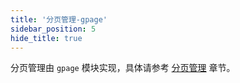 ```yaml
---
title: '分页管理-gpage'
sidebar_position: 5
hide_title: true
---
```


分页管理由 `gpage` 模块实现，具体请参考 [分页管理](output/goframe-v2.6-md/WEB服务开发/分页管理) 章节。
